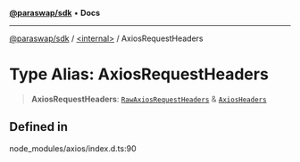 [**@paraswap/sdk**](../../README.md) • **Docs**

***

[@paraswap/sdk](../../globals.md) / [\<internal\>](../README.md) / AxiosRequestHeaders

# Type Alias: AxiosRequestHeaders

> **AxiosRequestHeaders**: [`RawAxiosRequestHeaders`](RawAxiosRequestHeaders.md) & [`AxiosHeaders`](../classes/AxiosHeaders.md)

## Defined in

node\_modules/axios/index.d.ts:90
